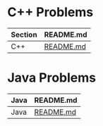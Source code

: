 # C++ Problems

| Section | README.md |
|---------|--------------------|
| C++ | [README.md](C++/README.md) |


# Java Problems

| Java | README.md | 
|----------|--------------|
| Java | [README.md](Java/README.md) |
